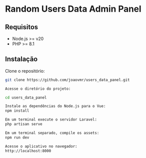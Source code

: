 # Random Users Data Admin Panel

## Requisitos

- Node.js >= v20
- PHP >= 8.1

## Instalação

Clone o repositório:

```bash
git clone https://github.com/joaovmr/users_data_panel.git

Acesse o diretório do projeto:

cd users_data_panel

Instale as dependências do Node.js para o Vue:
npm install

Em um terminal execute o servidor Laravel:
php artisan serve

Em um terminal separado, compile os assets:
npm run dev

Acesse o aplicativo no navegador:
http://localhost:8000
